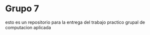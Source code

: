 # Grupo 7
esto es un repositorio para la entrega del trabajo practico grupal de computacion aplicada
